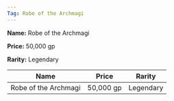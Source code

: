 ```yaml
---
Tag: Robe of the Archmagi
---
```


**Name:** Robe of the Archmagi

**Price:** 50,000 gp

**Rarity:** Legendary

| Name     | Price     | Rarity     |
| -------- | --------- | ---------- |
| Robe of the Archmagi | 50,000 gp | Legendary |

